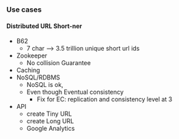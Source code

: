 ### Use cases 

#### Distributed URL Short-ner 
- B62
    - 7 char --> 3.5 trillion unique short url ids  
- Zookeeper
    - No collision Guarantee
- Caching 
- NoSQL/RDBMS
    - NoSQL is ok,
    - Even though Eventual consistency  
        - Fix for EC: replication and consistency level at 3
- API
    - create Tiny URL 
    - create Long URL
    - Google Analytics              
  